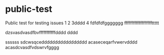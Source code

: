 # public-test
Public test for testing issues
1
2
3dddd
4
fdfdfdfggggggg
fffffffffffffffffffttttt

dzsvasdvasdfbvfffffffffffdddd
dddd



ssssss
sdcwsqceddddddddddddddddd
acaseceqarfvwervdddd
acasdcvasdfvdswrvfgggg
